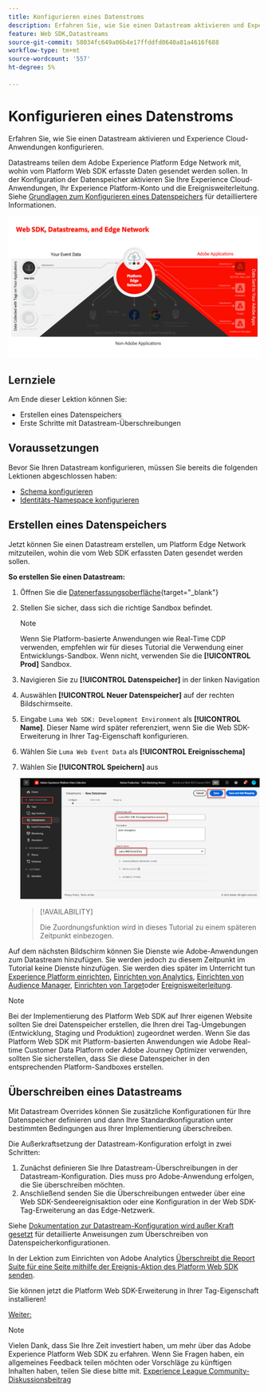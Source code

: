 ```yaml
---
title: Konfigurieren eines Datenstroms
description: Erfahren Sie, wie Sie einen Datastream aktivieren und Experience Cloud-Lösungen konfigurieren. Diese Lektion ist Teil des Tutorials zum Implementieren von Adobe Experience Cloud mit Web SDK.
feature: Web SDK,Datastreams
source-git-commit: 58034fc649a06b4e17ffddfd0640a81a4616f688
workflow-type: tm+mt
source-wordcount: '557'
ht-degree: 5%

---
```


# Konfigurieren eines Datenstroms

Erfahren Sie, wie Sie einen Datastream aktivieren und Experience Cloud-Anwendungen konfigurieren.

Datastreams teilen dem Adobe Experience Platform Edge Network mit, wohin vom Platform Web SDK erfasste Daten gesendet werden sollen. In der Konfiguration der Datenspeicher aktivieren Sie Ihre Experience Cloud-Anwendungen, Ihr Experience Platform-Konto und die Ereignisweiterleitung. Siehe [Grundlagen zum Konfigurieren eines Datenspeichers](https://experienceleague.adobe.com/docs/experience-platform/edge/fundamentals/datastreams.html?lang=de) für detailliertere Informationen.


![Web SDK, Datenspeicher und Edge-Netzwerkdiagramm](assets/dc-websdk-datastreams.png)

## Lernziele

Am Ende dieser Lektion können Sie:

* Erstellen eines Datenspeichers
* Erste Schritte mit Datastream-Überschreibungen

## Voraussetzungen

Bevor Sie Ihren Datastream konfigurieren, müssen Sie bereits die folgenden Lektionen abgeschlossen haben:

* [Schema konfigurieren](configure-schemas.md)
* [Identitäts-Namespace konfigurieren](configure-identities.md)

## Erstellen eines Datenspeichers

Jetzt können Sie einen Datastream erstellen, um Platform Edge Network mitzuteilen, wohin die vom Web SDK erfassten Daten gesendet werden sollen.

**So erstellen Sie einen Datastream:**

1. Öffnen Sie die [Datenerfassungsoberfläche](https://launch.adobe.com/){target="_blank"}
1. Stellen Sie sicher, dass sich die richtige Sandbox befindet.

   >[!NOTE]
   >
   >Wenn Sie Platform-basierte Anwendungen wie Real-Time CDP verwenden, empfehlen wir für dieses Tutorial die Verwendung einer Entwicklungs-Sandbox. Wenn nicht, verwenden Sie die **[!UICONTROL Prod]** Sandbox.

1. Navigieren Sie zu **[!UICONTROL Datenspeicher]** in der linken Navigation
1. Auswählen **[!UICONTROL Neuer Datenspeicher]** auf der rechten Bildschirmseite.
1. Eingabe `Luma Web SDK: Development Environment` als **[!UICONTROL Name]**. Dieser Name wird später referenziert, wenn Sie die Web SDK-Erweiterung in Ihrer Tag-Eigenschaft konfigurieren.
1. Wählen Sie `Luma Web Event Data` als **[!UICONTROL Ereignisschema]**
1. Wählen Sie **[!UICONTROL Speichern]** aus

   ![Erstellen des Datastreams](assets/datastream-create-new-datastream.png)

   >[!AVAILABILITY]
   >
   >Die Zuordnungsfunktion wird in dieses Tutorial zu einem späteren Zeitpunkt einbezogen.




Auf dem nächsten Bildschirm können Sie Dienste wie Adobe-Anwendungen zum Datastream hinzufügen. Sie werden jedoch zu diesem Zeitpunkt im Tutorial keine Dienste hinzufügen. Sie werden dies später im Unterricht tun [Experience Platform einrichten](setup-experience-platform.md), [Einrichten von Analytics](setup-analytics.md), [Einrichten von Audience Manager](setup-audience-manager.md), [Einrichten von Target](setup-target.md)oder [Ereignisweiterleitung](setup-event-forwarding.md).

>[!NOTE]
>
>Bei der Implementierung des Platform Web SDK auf Ihrer eigenen Website sollten Sie drei Datenspeicher erstellen, die Ihren drei Tag-Umgebungen (Entwicklung, Staging und Produktion) zugeordnet werden. Wenn Sie das Platform Web SDK mit Platform-basierten Anwendungen wie Adobe Real-time Customer Data Platform oder Adobe Journey Optimizer verwenden, sollten Sie sicherstellen, dass Sie diese Datenspeicher in den entsprechenden Platform-Sandboxes erstellen.

## Überschreiben eines Datastreams

Mit Datastream Overrides können Sie zusätzliche Konfigurationen für Ihre Datenspeicher definieren und dann Ihre Standardkonfiguration unter bestimmten Bedingungen aus Ihrer Implementierung überschreiben.


Die Außerkraftsetzung der Datastream-Konfiguration erfolgt in zwei Schritten:

1. Zunächst definieren Sie Ihre Datastream-Überschreibungen in der Datastream-Konfiguration. Dies muss pro Adobe-Anwendung erfolgen, die Sie überschreiben möchten.
1. Anschließend senden Sie die Überschreibungen entweder über eine Web SDK-Sendeereignisaktion oder eine Konfiguration in der Web SDK-Tag-Erweiterung an das Edge-Netzwerk.

Siehe [Dokumentation zur Datastream-Konfiguration wird außer Kraft gesetzt](https://experienceleague.adobe.com/docs/experience-platform/datastreams/overrides.html?lang=en) für detaillierte Anweisungen zum Überschreiben von Datenspeicherkonfigurationen.

In der Lektion zum Einrichten von Adobe Analytics [Überschreibt die Report Suite für eine Seite mithilfe der Ereignis-Aktion des Platform Web SDK senden](setup-analytics.md).

Sie können jetzt die Platform Web SDK-Erweiterung in Ihrer Tag-Eigenschaft installieren!

[Weiter: ](install-web-sdk.md)

>[!NOTE]
>
>Vielen Dank, dass Sie Ihre Zeit investiert haben, um mehr über das Adobe Experience Platform Web SDK zu erfahren. Wenn Sie Fragen haben, ein allgemeines Feedback teilen möchten oder Vorschläge zu künftigen Inhalten haben, teilen Sie diese bitte mit. [Experience League Community-Diskussionsbeitrag](https://experienceleaguecommunities.adobe.com/t5/adobe-experience-platform-launch/tutorial-discussion-implement-adobe-experience-cloud-with-web/td-p/444996)

